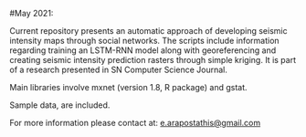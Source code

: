 
#May 2021:

Current repository presents an automatic approach of developing seismic intensity maps through social networks. 
The scripts include information regarding training an LSTM-RNN model along with georeferencing and creating seismic intensity prediction rasters through simple kriging. It is part of a research presented in SN Computer Science Journal.

Main libraries involve mxnet (version 1.8, R package) and gstat.

Sample data, are included.

For more information please contact at: e.arapostathis@gmail.com
